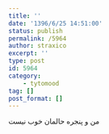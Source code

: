```yaml
---
title: ''
date: '1396/6/25 14:51:00'
status: publish
permalink: /5964
author: straxico
excerpt: ''
type: post
id: 5964
category:
    - tytomood
tag: []
post_format: []
---
```

من و پنجره حالمان خوب نیست